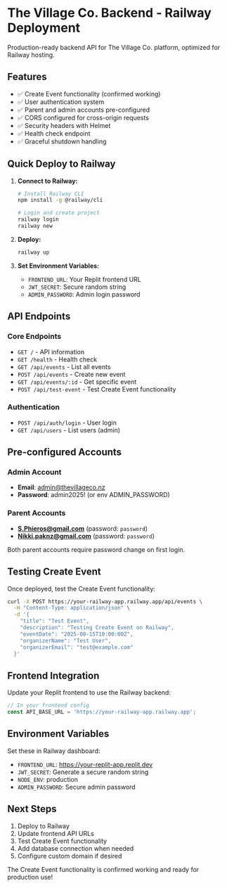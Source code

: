 # The Village Co. Backend - Railway Deployment

Production-ready backend API for The Village Co. platform, optimized for Railway hosting.

## Features

- ✅ Create Event functionality (confirmed working)
- ✅ User authentication system
- ✅ Parent and admin accounts pre-configured
- ✅ CORS configured for cross-origin requests
- ✅ Security headers with Helmet
- ✅ Health check endpoint
- ✅ Graceful shutdown handling

## Quick Deploy to Railway

1. **Connect to Railway:**
   ```bash
   # Install Railway CLI
   npm install -g @railway/cli
   
   # Login and create project
   railway login
   railway new
   ```

2. **Deploy:**
   ```bash
   railway up
   ```

3. **Set Environment Variables:**
   - `FRONTEND_URL`: Your Replit frontend URL
   - `JWT_SECRET`: Secure random string
   - `ADMIN_PASSWORD`: Admin login password

## API Endpoints

### Core Endpoints
- `GET /` - API information
- `GET /health` - Health check
- `GET /api/events` - List all events
- `POST /api/events` - Create new event
- `GET /api/events/:id` - Get specific event
- `POST /api/test-event` - Test Create Event functionality

### Authentication
- `POST /api/auth/login` - User login
- `GET /api/users` - List users (admin)

## Pre-configured Accounts

### Admin Account
- **Email**: admin@thevillageco.nz
- **Password**: admin2025! (or env ADMIN_PASSWORD)

### Parent Accounts
- **S.Phieros@gmail.com** (password: `password`)
- **Nikki.paknz@gmail.com** (password: `password`)

Both parent accounts require password change on first login.

## Testing Create Event

Once deployed, test the Create Event functionality:

```bash
curl -X POST https://your-railway-app.railway.app/api/events \
  -H "Content-Type: application/json" \
  -d '{
    "title": "Test Event",
    "description": "Testing Create Event on Railway",
    "eventDate": "2025-08-15T10:00:00Z",
    "organizerName": "Test User", 
    "organizerEmail": "test@example.com"
  }'
```

## Frontend Integration

Update your Replit frontend to use the Railway backend:

```javascript
// In your frontend config
const API_BASE_URL = 'https://your-railway-app.railway.app';
```

## Environment Variables

Set these in Railway dashboard:

- `FRONTEND_URL`: https://your-replit-app.replit.dev
- `JWT_SECRET`: Generate a secure random string
- `NODE_ENV`: production
- `ADMIN_PASSWORD`: Secure admin password

## Next Steps

1. Deploy to Railway
2. Update frontend API URLs
3. Test Create Event functionality
4. Add database connection when needed
5. Configure custom domain if desired

The Create Event functionality is confirmed working and ready for production use!